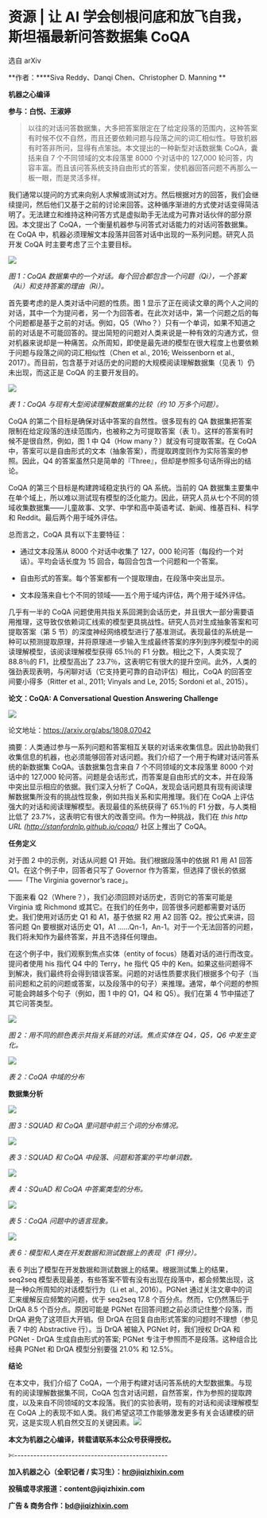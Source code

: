 # 资源 | 让 AI 学会刨根问底和放飞自我，斯坦福最新问答数据集 CoQA

选自 arXiv

**作者：****Siva Reddy、Danqi Chen、Christopher D. Manning **

**机器之心编译**

**参与：白悦、王淑婷**

> 以往的对话问答数据集，大多把答案限定在了给定段落的范围内，这种答案有时候不仅不自然，而且还要依赖问题与段落之间的词汇相似性。导致机器有时答非所问，显得有点笨拙。本文提出的一种新型对话数据集 CoQA，囊括来自 7 个不同领域的文本段落里 8000 个对话中的 127,000 轮问答，内容丰富。而且该问答系统支持自由形式的答案，使机器回答问题不再那么一板一眼，而是灵活多样。

我们通常以提问的方式来向别人求解或测试对方。然后根据对方的回答，我们会继续提问，然后他们又基于之前的讨论来回答。这种循序渐进的方式使对话变得简洁明了。无法建立和维持这种问答方式是虚拟助手无法成为可靠对话伙伴的部分原因。本文提出了 CoQA，一个衡量机器参与问答式对话能力的对话问答数据集。在 CoQA 中，机器必须理解文本段落并回答对话中出现的一系列问题。研究人员开发 CoQA 时主要考虑了三个主要目标。

![](img/4ad62d60c607dba6dd6c3c3a0bcd55cb-fs8.png)

*图 1：CoQA 数据集中的一个对话。每个回合都包含一个问题（Qi），一个答案（Ai）和支持答案的理由（Ri）。*

首先要考虑的是人类对话中问题的性质。图 1 显示了正在阅读文章的两个人之间的对话，其中一个为提问者，另一个为回答者。在此次对话中，第一个问题之后的每个问题都是基于之前的对话。例如，Q5（Who？）只有一个单词，如果不知道之前的对话是不可能回答的。提出简短的问题对人类来说是一种有效的沟通方式，但对机器来说却是一种痛苦。众所周知，即使是最先进的模型在很大程度上也要依赖于问题与段落之间的词汇相似性（Chen et al., 2016; Weissenborn et al., 2017）。而目前，包含基于对话历史的问题的大规模阅读理解数据集（见表 1）仍未出现，而这正是 CoQA 的主要开发目的。

![](img/28069f3aab31bfcf41a5149359ed8753-fs8.png)

*表 1：CoQA 与现有大型阅读理解数据集的比较（约 10 万多个问题）。*

CoQA 的第二个目标是确保对话中答案的自然性。很多现有的 QA 数据集把答案限制在给定段落的连续范围内，也被称之为可提取答案（表 1）。这样的答案有时候不是很自然，例如，图 1 中 Q4（How many？）就没有可提取答案。在 CoQA 中，答案可以是自由形式的文本（抽象答案），而提取跨度则作为实际答案的参照。因此，Q4 的答案虽然只是简单的『Three』，但却是参照多句话所得出的结论。

CoQA 的第三个目标是构建跨域稳定执行的 QA 系统。当前的 QA 数据集主要集中在单个域上，所以难以测试现有模型的泛化能力。因此，研究人员从七个不同的领域收集数据集——儿童故事、文学、中学和高中英语考试、新闻、维基百科、科学和 Reddit。最后两个用于域外评估。

总而言之，CoQA 具有以下主要特征：

*   通过文本段落从 8000 个对话中收集了 127，000 轮问答（每段约一个对话）。平均会话长度为 15 回合，每回合包含一个问题和一个答案。

*   自由形式的答案。每个答案都有一个提取理由，在段落中突出显示。

*   文本段落来自七个不同的领域——五个用于域内评估，两个用于域外评估。

几乎有一半的 CoQA 问题使用共指关系回溯到会话历史，并且很大一部分需要语用推理，这导致仅依赖词汇线索的模型更具挑战性。研究人员对生成抽象答案和可提取答案（第 5 节）的深度神经网络模型进行了基准测试。表现最佳的系统是一种可以预测提取原理，并将原理进一步输入生成最终答案的序列到序列模型中的阅读理解模型，该阅读理解模型获得 65.1％的 F1 分数。相比之下，人类实现了 88.8％的 F1，比模型高出了 23.7％，这表明它有很大的提升空间。此外，人类的强劲表现表明，与闲聊对话（它支持更可靠的自动评估）相比，CoQA 的回答空间要小得多（Ritter et al., 2011; Vinyals and Le, 2015; Sordoni et al., 2015）。

**论文：CoQA: A Conversational Question Answering Challenge**

![](img/50e2b2a96e970a8e1f02e64a1404f706-fs8.png)

论文地址：https://arxiv.org/abs/1808.07042

摘要：人类通过参与一系列问题和答案相互关联的对话来收集信息。因此协助我们收集信息的机器，也必须能够回答对话问题。我们介绍了一个用于构建对话问答系统的新数据集 CoQA。该数据集包含来自 7 个不同领域的文本段落里 8000 个对话中的 127,000 轮问答。问题是会话形式，而答案是自由形式的文本，并在段落中突出显示相应的依据。我们深入分析了 CoQA，发现会话问题具有现有阅读理解数据集所没有的挑战性现象，例如共指关系和实用推理。我们在 CoQA 上评估强大的对话和阅读理解模型。表现最佳的系统获得了 65.1％的 F1 分数，与人类相比低了 23.7%，这表明它有很大的改善空间。作为一种挑战，我们在 _this http URL (http://stanfordnlp.github.io/coqa/)_ 社区上推出了 CoQA。

**任务定义**

对于图 2 中的示例，对话从问题 Q1 开始。我们根据段落中的依据 R1 用 A1 回答 Q1。在这个例子中，回答者只写了 Governor 作为答案，但选择了很长的依据——「The Virginia governor’s race」。

下面来看 Q2（Where？），我们必须回顾对话历史，否则它的答案可能是 Virginia 或 Richmond 或其它。在我们的任务中，回答很多问题都需要对话历史。我们使用对话历史 Q1 和 A1，基于依据 R2 用 A2 回答 Q2。按公式来讲，回答问题 Qn 要根据对话历史 Q1，A1 ……Qn-1，An-1。对于一个无法回答的问题，我们将未知作为最终答案，并且不选择任何理由。

在这个例子中，我们观察到焦点实体（entity of focus）随着对话的进行而改变。提问者使用 his 指代 Q4 中的 Terry，he 指代 Q5 中的 Ken。如果这些问题得不到解决，我们最终将会得到错误答案。问题的对话性质要求我们根据多个句子（当前问题和之前的问题或答案，以及段落中的句子）来推理。通常，单个问题的参照可能会跨越多个句子（例如，图 1 中的 Q1，Q4 和 Q5）。我们在第 4 节中描述了其它问答类型。

![](img/e8c25159788e62b4b32c5803e24ed74b-fs8.png)

*图 2：用不同的颜色表示共指关系链的对话。焦点实体在 Q4，Q5，Q6 中发生变化。*

![](img/04c4302187d9be62dbaf0bcc8a50a050-fs8.png)

*表 2：CoQA 中域的分布*

**数据集分析**

![](img/d234f8acc3ab2913087d531af50c0222-fs8.png)

*图 3：SQUAD 和 CoQA 里问题中前三个词的分布情况。*

![](img/334313563cf35cf447c88c95e113e8df-fs8.png)

*表 3：SQUAD 和 CoQA 中段落、问题和答案的平均单词数。*

![](img/872f5823af46a81c655299dac4d8238e-fs8.png)

*表 4：SQuAD 和 CoQA 中答案类型的分布。*

![](img/fefe7644c2b418366b0a568481184586-fs8.png)

*表 5：CoQA 问题中的语言现象。*

![](img/0410cf9efc25f054454fae1ba1a8e968-fs8.png)

*表 6：模型和人类在开发数据和测试数据上的表现（F1 得分）。*

表 6 列出了模型在开发数据和测试数据上的结果。根据测试集上的结果，seq2seq 模型表现最差，有些答案不管有没有出现在段落中，都会频繁出现，这是一种众所周知的对话模型行为（Li et al., 2016）。PGNet 通过关注文章中的词汇来缓解反应频繁的问题，优于 seq2seq 17.8 个百分点。然而，它仍然落后于 DrQA 8.5 个百分点。原因可能是 PGNet 在回答问题之前必须记住整个段落，而 DrQA 避免了这项巨大开销。但 DrQA 在回复自由形式答案的问题时不理想（参见表 7 中的 Abstractive 行）。当 DrQA 被输入 PGNet 时，我们授权 DrQA 和 PGNet - DrQA 生成自由形式的答案; PGNet 专注于参照而不是段落。这种组合比经典 PGNet 和 DrQA 模型分别要强 21.0% 和 12.5%。

**结论**

在本文中，我们介绍了 CoQA，一个用于构建对话问答系统的大型数据集。与现有的阅读理解数据集不同，CoQA 包含对话问题，自然答案，作为参照的提取跨度，以及来自不同领域的文本段落。我们的实验表明，现有的对话和阅读理解模型在 CoQA 上的表现不如人类。我们希望这项工作能够激发更多有关会话建模的研究，这是实现人机自然交互的关键因素。![](img/2d1c94eb4a4ba15f356c96c72092e02b-fs8.png)

****本文为机器之心编译，**转载请联系本公众号获得授权****。**

✄------------------------------------------------

**加入机器之心（全职记者 / 实习生）：hr@jiqizhixin.com**

**投稿或寻求报道：**content**@jiqizhixin.com**

**广告 & 商务合作：bd@jiqizhixin.com**